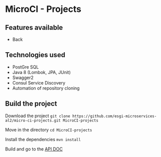 # MicroCI - Projects

## Features available

* Back

## Technologies used

* PostGre SQL
* Java 8 (Lombok, JPA, JUnit)
* Swagger2
* Consul Service Discovery
* Automation of repository cloning

## Build the project

Download the project `git clone https://github.com/esgi-microservices-al2/micro-ci-projects.git MicroCI-projects`

Move in the directory `cd MicroCI-projects`

Install the dependencies `mvn install`

Build and go to the [API DOC](http://localhost:8080/swagger-ui.html)
